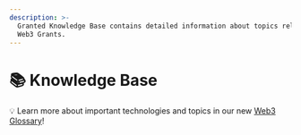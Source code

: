 ```yaml
---
description: >-
  Granted Knowledge Base contains detailed information about topics related to
  Web3 Grants.
---
```


# 📚 Knowledge Base

💡 Learn more about important technologies and topics in our new [Web3 Glossary](web3-glossary.md)!
